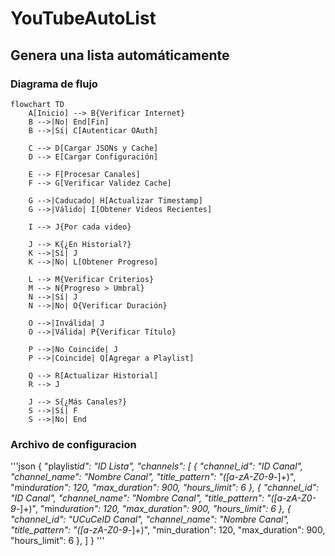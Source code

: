 # YouTubeAutoList

## Genera una lista automáticamente

### Diagrama de flujo

```mermaid
flowchart TD
    A[Inicio] --> B{Verificar Internet}
    B -->|No| End[Fin]
    B -->|Sí| C[Autenticar OAuth]

    C --> D[Cargar JSONs y Cache]
    D --> E[Cargar Configuración]

    E --> F[Procesar Canales]
    F --> G[Verificar Validez Cache]

    G -->|Caducado| H[Actualizar Timestamp]
    G -->|Válido| I[Obtener Videos Recientes]

    I --> J{Por cada video}

    J --> K{¿En Historial?}
    K -->|Sí| J
    K -->|No| L[Obtener Progreso]

    L --> M{Verificar Criterios}
    M --> N{Progreso > Umbral}
    N -->|Sí| J
    N -->|No| O{Verificar Duración}

    O -->|Inválida| J
    O -->|Válida| P{Verificar Título}

    P -->|No Coincide| J
    P -->|Coincide| Q[Agregar a Playlist]

    Q --> R[Actualizar Historial]
    R --> J

    J --> S{¿Más Canales?}
    S -->|Sí| F
    S -->|No| End

```

### Archivo de configuracion

'''json
{
"playlist*id": "ID Lista",
"channels": [
{
"channel_id": "ID Canal",
"channel_name": "Nombre Canal",
"title_pattern": "([a-zA-Z0-9*-]+)",
"min*duration": 120,
"max_duration": 900,
"hours_limit": 6
},
{
"channel_id": "ID Canal",
"channel_name": "Nombre Canal",
"title_pattern": "([a-zA-Z0-9*-]+)",
"min*duration": 120,
"max_duration": 900,
"hours_limit": 6
},
{
"channel_id": "UCuCeID Canal",
"channel_name": "Nombre Canal",
"title_pattern": "([a-zA-Z0-9*-]+)",
"min_duration": 120,
"max_duration": 900,
"hours_limit": 6
},
]
}
'''